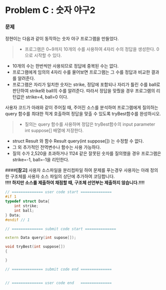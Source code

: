 # Problem C : 숫자 야구2


### **문제**

정현이는 다음과 같이 동작하는 숫자 야구 프로그램을 만들었다.

>* 프로그램은 0~9까지 10개의 수를 사용하여 4자리 수의 정답을 생성한다. 0으로 시작할 수 있다.
* 10개의 수는 한번씩만 사용되므로 정답에 중복된 수는 없다.
* 프로그램에게 임의의 4자리 수를 물어보면 프로그램는 그 수를 정답과 비교한 결과를 알려준다.
* 프로그램은 자리가 일치한 숫자는 strike, 정답에 포함되나 자리가 틀린 수를 ball로 판단하여 strike와 ball의 수를 알려준다.
  따라서 정답을 맞췄을 경우 프로그램의 리턴값은 strike=4, ball=0 이다.  


사용자 코드가 아래와 같이 주어질 때, 주어진 소스를 분석하여 프로그램에게 질의하는 query 함수를 최대한 적게 호출하여 정답을 맞출 수 있도록 tryBest​함수를 완성하시오.


>* 질의는 query 함수를 사용하며 정답은 tryBest함수의 input parameter int suppose[] 배열에 저장한다.
* struct Result 와 함수 Result query(int suppose[]) 는 수정할 수 없다.
* 그 외 추가적인 전역변수나 함수는 사용 가능하다.
* 질의 수가 2,520을 초과하거나 1124 같은 잘못된 숫자를 질의했을 경우 프로그램은 strike=-1, ball=-1을 리턴한다.

####**[참고]**
사용자 소스파일을 분리컴파일 하여 문제를 푸는경우 사용자는 아래 정의한 구조체를 사용자 소스 파일의 상단에 추가하여 코딩합니다.  
**!!!! 하지만 소스를 제출하여 채점할 때, 구조체 선언부는 제출하지 않습니다.!!!!**


```cpp
// ============== user code start ==============
#if 1
typedef struct Data{
	int strike;
	int ball;
} Data;
#endif // 1

// ============== submit code start ==============

extern Data query(int supose[]);

void tryBest(int suppose[])
{

}

// ============== submit code end ==============

 
// ============== ​user code end   ==============
```
